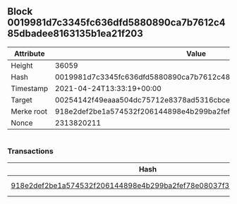 ## Block 0019981d7c3345fc636dfd5880890ca7b7612c485dbadee8163135b1ea21f203

Attribute | Value
--- | ---
Height | 36059
Hash | 0019981d7c3345fc636dfd5880890ca7b7612c485dbadee8163135b1ea21f203
Timestamp | 2021-04-24T13:33:19+00:00
Target | 00254142f49eaaa504dc75712e8378ad5316cbcead634704b3734b6271167cc4
Merke root | 918e2def2be1a574532f206144898e4b299ba2fef78e08037f332c7116dbfcd4
Nonce | 2313820211

```

```

### Transactions

Hash | Amount
--- | ---
[918e2def2be1a574532f206144898e4b299ba2fef78e08037f332c7116dbfcd4](918e2def2be1a574532f206144898e4b299ba2fef78e08037f332c7116dbfcd4.md) | 10.00000000 SKEPTI 
